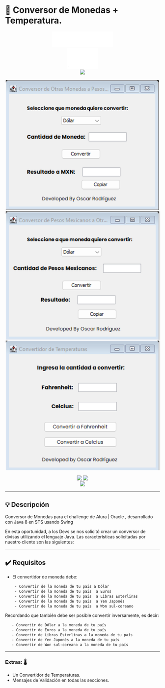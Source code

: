 # 🔢 Conversor de Monedas + Temperatura.
<div align="center"><img src="img/logo-aluralatam-oracle.svg" width="200"/></div>
<div align="center"><img src="img/rh03-one-v-black-lad2.png" width="100"/></div>
<div align="center"><img src="https://www.vectorlogo.zone/logos/java/java-ar21.svg" width="300"/></div>

<p align="center" >
     <img width="500" heigth="300" src="/img/App-Preview.png">
     <img width="500" heigth="300" src="/img/App-Preview2.png">
     <img width="500" heigth="300" src="/img/App-Preview3.png">
</p>
<div align="center">
    <img src="https://img.shields.io/badge/Java-ED8B00?style=for-the-badge&logo=openjdk&logoColor=white"/>
    <img src="https://img.shields.io/badge/Oracle-F80000?style=for-the-badge&logo=oracle&logoColor=black"/>
<br>
    <img src="http://ForTheBadge.com/images/badges/built-with-love.svg"/>

</div>

---

## 💡 Descripción

Conversor de Monedas para el challenge de Alura | Oracle , desarrollado con Java 8 en STS usando Swing

En esta oportunidad, a los Devs se nos solicitó crear un conversor de divisas utilizando el lenguaje Java. Las características solicitadas por nuestro cliente son las siguientes:

---

## ✔️ Requisitos

- El convertidor de moneda debe:

       - Convertir de la moneda de tu país a Dólar
       - Convertir de la moneda de tu país  a Euros
       - Convertir de la moneda de tu país  a Libras Esterlinas
       - Convertir de la moneda de tu país  a Yen Japonés
       - Convertir de la moneda de tu país  a Won sul-coreano

Recordando que también debe ser posible convertir inversamente, es decir:

       - Convertir de Dólar a la moneda de tu país
       - Convertir de Euros a la moneda de tu país
       - Convertir de Libras Esterlinas a la moneda de tu país
       - Convertir de Yen Japonés a la moneda de tu país
       - Convertir de Won sul-coreano a la moneda de tu país

---

### Extras: 🌡️

- Un Convertidor de Temperaturas.
- Mensajes de Validación en todas las secciones.
